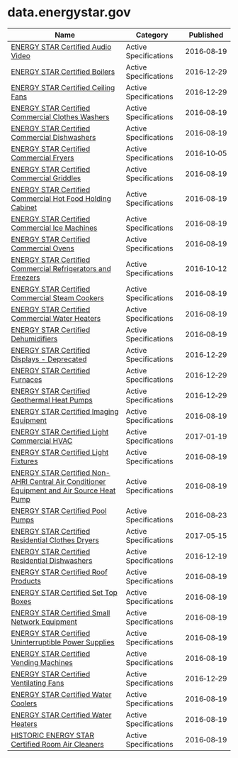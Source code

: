 # data.energystar.gov

Name | Category | Published
---- | -------- | ---------
[ENERGY STAR Certified Audio Video](../datasets/ewhi-bvce.md) | Active Specifications | 2016&#x2011;08&#x2011;19
[ENERGY STAR Certified Boilers](../datasets/6rww-hpns.md) | Active Specifications | 2016&#x2011;12&#x2011;29
[ENERGY STAR Certified Ceiling Fans](../datasets/mj8j-2jhz.md) | Active Specifications | 2016&#x2011;12&#x2011;29
[ENERGY STAR Certified Commercial Clothes Washers](../datasets/9g6r-cpdt.md) | Active Specifications | 2016&#x2011;08&#x2011;19
[ENERGY STAR Certified Commercial Dishwashers](../datasets/pk8q-dim8.md) | Active Specifications | 2016&#x2011;08&#x2011;19
[ENERGY STAR Certified Commercial Fryers](../datasets/edi8-b5vk.md) | Active Specifications | 2016&#x2011;10&#x2011;05
[ENERGY STAR Certified Commercial Griddles](../datasets/nw5s-r5ca.md) | Active Specifications | 2016&#x2011;08&#x2011;19
[ENERGY STAR Certified Commercial Hot Food Holding Cabinet](../datasets/wyw6-sr4d.md) | Active Specifications | 2016&#x2011;08&#x2011;19
[ENERGY STAR Certified Commercial Ice Machines](../datasets/xsaq-9wt3.md) | Active Specifications | 2016&#x2011;08&#x2011;19
[ENERGY STAR Certified Commercial Ovens](../datasets/kj3z-gvun.md) | Active Specifications | 2016&#x2011;08&#x2011;19
[ENERGY STAR Certified Commercial Refrigerators and Freezers](../datasets/59dq-uw25.md) | Active Specifications | 2016&#x2011;10&#x2011;12
[ENERGY STAR Certified Commercial Steam Cookers](../datasets/vtsv-aq9u.md) | Active Specifications | 2016&#x2011;08&#x2011;19
[ENERGY STAR Certified Commercial Water Heaters](../datasets/56yh-pcbu.md) | Active Specifications | 2016&#x2011;08&#x2011;19
[ENERGY STAR Certified Dehumidifiers](../datasets/mvyi-jgae.md) | Active Specifications | 2016&#x2011;08&#x2011;19
[ENERGY STAR Certified Displays - Deprecated](../datasets/2wic-jicu.md) | Active Specifications | 2016&#x2011;12&#x2011;29
[ENERGY STAR Certified Furnaces](../datasets/i97v-e8au.md) | Active Specifications | 2016&#x2011;12&#x2011;29
[ENERGY STAR Certified Geothermal Heat Pumps](../datasets/acvd-5wvz.md) | Active Specifications | 2016&#x2011;12&#x2011;29
[ENERGY STAR Certified Imaging Equipment](../datasets/t2v6-g4nf.md) | Active Specifications | 2016&#x2011;08&#x2011;19
[ENERGY STAR Certified Light Commercial HVAC](../datasets/ke8v-murg.md) | Active Specifications | 2017&#x2011;01&#x2011;19
[ENERGY STAR Certified Light Fixtures](../datasets/wyt9-72bp.md) | Active Specifications | 2016&#x2011;08&#x2011;19
[ENERGY STAR Certified Non-AHRI Central Air Conditioner Equipment and Air Source Heat Pump](../datasets/cker-n33t.md) | Active Specifications | 2016&#x2011;08&#x2011;19
[ENERGY STAR Certified Pool Pumps](../datasets/2ppn-v3hp.md) | Active Specifications | 2016&#x2011;08&#x2011;23
[ENERGY STAR Certified Residential Clothes Dryers](../datasets/t9u7-4d2j.md) | Active Specifications | 2017&#x2011;05&#x2011;15
[ENERGY STAR Certified Residential Dishwashers](../datasets/58b3-559d.md) | Active Specifications | 2016&#x2011;12&#x2011;19
[ENERGY STAR Certified Roof Products](../datasets/gp4i-t95q.md) | Active Specifications | 2016&#x2011;08&#x2011;19
[ENERGY STAR Certified Set Top Boxes](../datasets/e567-rku5.md) | Active Specifications | 2016&#x2011;08&#x2011;19
[ENERGY STAR Certified Small Network Equipment](../datasets/pzuf-4vbf.md) | Active Specifications | 2016&#x2011;08&#x2011;19
[ENERGY STAR Certified Uninterruptible Power Supplies](../datasets/3js5-e9d6.md) | Active Specifications | 2016&#x2011;08&#x2011;19
[ENERGY STAR Certified Vending Machines](../datasets/j624-u8ux.md) | Active Specifications | 2016&#x2011;08&#x2011;19
[ENERGY STAR Certified Ventilating Fans](../datasets/8dv7-nngq.md) | Active Specifications | 2016&#x2011;12&#x2011;29
[ENERGY STAR Certified Water Coolers](../datasets/x39k-wz7q.md) | Active Specifications | 2016&#x2011;08&#x2011;19
[ENERGY STAR Certified Water Heaters](../datasets/3gp2-af4x.md) | Active Specifications | 2016&#x2011;08&#x2011;19
[HISTORIC ENERGY STAR Certified Room Air Cleaners](../datasets/uc6q-9632.md) | Active Specifications | 2016&#x2011;08&#x2011;19

